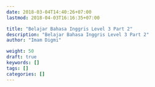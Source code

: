 ```yaml
---
date: 2018-03-04T14:40:26+07:00
lastmod: 2018-04-03T16:16:35+07:00

title: "Belajar Bahasa Inggris Level 3 Part 2"
description: "Belajar Bahasa Inggris Level 3 Part 2"
author: "Imam Digmi"

weight: 50
draft: true
keywords: []
tags: []
categories: []
---
```


<!--more-->
